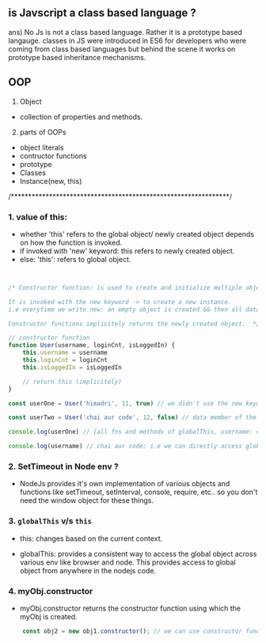 ## is Javscript a class based language ?

ans) No Js is not a class based language. Rather it is a prototype based langauge. classes in JS were introduced in ES6 for developers who were coming from class based languages but behind the scene it works on prototype based inheritance mechanisms.

## OOP

1. Object
- collection of properties and methods.

2. parts of OOPs

- object literals
- contructor functions
- prototype
- Classes
- Instance(new, this)

/***************************************************************/

### 1. value of this:

- whether 'this' refers to the global object/ newly created object depends on how the function is invoked.
- if invoked with 'new' keyword: this refers to newly created object.
- else: 'this': refers to global object.

``` javascript 


/* Constructor function: is used to create and initialize multiple objects with similar properties and methods.

It is invoked with the new keyword -> to create a new instance.
i.e everytime we write new: an empty object is created && then all data members are created and values are assigned then newly created object is returned.

Constructor functions implicitely returns the newly created object.  */

// constructor function
function User(username, loginCnt, isLoggedIn) {
    this.username = username
    this.loginCnt = loginCnt
    this.isLoggedIn = isLoggedIn

    // return this (implicitely)
}

const userOne = User('himadri', 11, true) // we didn't use the new keyword: so execution context of function is created && this-> refers to the global object && we created and initalized data members to the global object.

const userTwo = User('chai aur code', 12, false) // data member of the global object got overwritten

console.log(userOne) // {all fns and methods of globalThis, username: chai aur code, loginCnt = 12, isLoggedIn: false}

console.log(username) // chai aur code: i.e we can directly access global data members

```

### 2. SetTimeout in Node env ?

- NodeJs provides it's own implementation of various objects and functions like setTimeout, setInterval, console, require, etc..
so you don't need the window object for these things.

### 3. `globalThis` v/s `this`

- this: changes based on the current context.

- globalThis: provides a consistent way to access the global object across various env like browser and node. This provides access to global object from anywhere in the nodejs code.

### 4. myObj.constructor

- myObj.constructor returns the constructor function using which the myObj is created.

``` javascript 
    const obj2 = new obj1.constructor(); // we can use constructor function of other obj to create a new obj of the same type.
```
